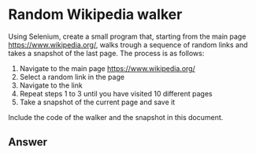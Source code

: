 # Random Wikipedia walker

Using Selenium, create a small program that, starting from the main page https://www.wikipedia.org/, walks trough a sequence of random links and takes a snapshot of the last page.
The process is as follows:

 1. Navigate to the main page https://www.wikipedia.org/
 2. Select a random link in the page
 3. Navigate to the link
 4. Repeat steps 1 to 3 until you have visited 10 different pages
 5. Take a snapshot of the current page and save it

Include the code of the walker and the snapshot in this document.

## Answer
